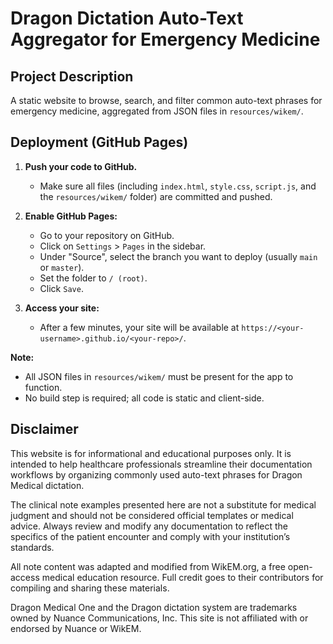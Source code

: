 # Dragon Dictation Auto-Text Aggregator for Emergency Medicine

## Project Description
A static website to browse, search, and filter common auto-text phrases for emergency medicine, aggregated from JSON files in `resources/wikem/`.

## Deployment (GitHub Pages)

1. **Push your code to GitHub.**
   - Make sure all files (including `index.html`, `style.css`, `script.js`, and the `resources/wikem/` folder) are committed and pushed.

2. **Enable GitHub Pages:**
   - Go to your repository on GitHub.
   - Click on `Settings` > `Pages` in the sidebar.
   - Under "Source", select the branch you want to deploy (usually `main` or `master`).
   - Set the folder to `/ (root)`.
   - Click `Save`.

3. **Access your site:**
   - After a few minutes, your site will be available at `https://<your-username>.github.io/<your-repo>/`.

**Note:**
- All JSON files in `resources/wikem/` must be present for the app to function.
- No build step is required; all code is static and client-side.

## Disclaimer
This website is for informational and educational purposes only. It is intended to help healthcare professionals streamline their documentation workflows by organizing commonly used auto-text phrases for Dragon Medical dictation.

The clinical note examples presented here are not a substitute for medical judgment and should not be considered official templates or medical advice. Always review and modify any documentation to reflect the specifics of the patient encounter and comply with your institution’s standards.

All note content was adapted and modified from WikEM.org, a free open-access medical education resource. Full credit goes to their contributors for compiling and sharing these materials.

Dragon Medical One and the Dragon dictation system are trademarks owned by Nuance Communications, Inc. This site is not affiliated with or endorsed by Nuance or WikEM.